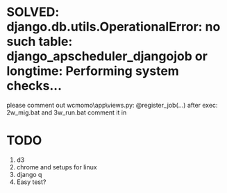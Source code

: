 # SOLVED: django.db.utils.OperationalError: no such table: django_apscheduler_djangojob or longtime: Performing system checks...
please comment out wcmomo\app\views.py: @register_job(...)
after exec: 2w_mig.bat and 3w_run.bat
comment it in

# TODO
1. d3
1. chrome and setups for linux
1. django q
1. Easy test?
